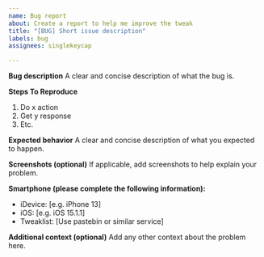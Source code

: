 ```yaml
---
name: Bug report
about: Create a report to help me improve the tweak
title: "[BUG] Short issue description"
labels: bug
assignees: singlekeycap

---
```


**Bug description**
A clear and concise description of what the bug is.

**Steps To Reproduce**
1. Do x action
2. Get y response
3. Etc.

**Expected behavior**
A clear and concise description of what you expected to happen.

**Screenshots (optional)**
If applicable, add screenshots to help explain your problem.

**Smartphone (please complete the following information):**
 - iDevice: [e.g. iPhone 13]
 - iOS: [e.g. iOS 15.1.1]
 - Tweaklist: [Use pastebin or similar service]

**Additional context (optional)**
Add any other context about the problem here.
